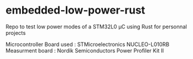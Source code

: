 # embedded-low-power-rust
Repo to test low power modes of a STM32L0 µC using Rust for personnal projects

Microcontroller Board used : STMicroelectronics NUCLEO-L010RB
Measurment board : Nordik Semiconductors Power Profiler Kit II

